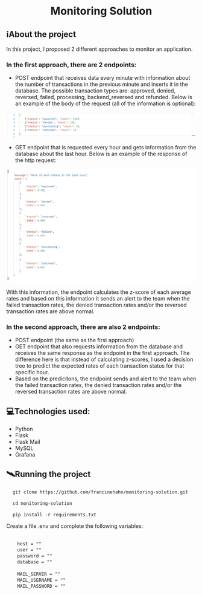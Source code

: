 <h1 align="center">Monitoring Solution</h1>

## ℹ️About the project
In this project, I proposed 2 different approaches to monitor an application.

### In the first approach, there are 2 endpoints:
- POST endpoint that receives data every minute with information about the number of transactions in the previous minute and inserts it in the database. The possible transaction types are: approved, denied, reversed, failed, processing, backend_reversed and refunded. Below is an example of the body of the request (all of the information is optional):

![request-body](./img/request_body_ex.png)

- GET endpoint that is requested every hour and gets information from the database about the last hour. Below is an example of the response of the http request:

![response-http-request](./img/response.png)

With this information, the endpoint calculates the z-score of each average rates and based on this information it sends an alert to the team when the failed transaction rates, the denied transaction rates and/or the reversed transaction rates are above normal.

### In the second approach, there are also 2 endpoints:
- POST endpoint (the same as the first approach)
- GET endpoint that also requests information from the database and receives the same response as the endpoint in the first approach. The difference here is that instead of calculating z-scores, I used a decision tree to predict the expected rates of each transaction status for that specific hour.
- Based on the predicitons, the endpoint sends and alert to the team when the failed transaction rates, the denied transaction rates and/or the reversed transaction rates are above normal.

## 💻Technologies used:
- Python
- Flask
- Flask Mail
- MySQL
- Grafana

## 🛰Running the project
<pre>
  <code>git clone https://github.com/francinehahn/monitoring-solution.git</code>
</pre>

<pre>
  <code>cd monitoring-solution</code>
</pre>

<pre>
  <code>pip install -r requirements.txt</code>
</pre>

Create a file .env and complete the following variables:
<pre>
  <code>
    host = ""
    user = ""
    password = ""
    database = ""

    MAIL_SERVER = ""
    MAIL_USERNAME = ""
    MAIL_PASSWORD = ""
  </code>
</pre>




